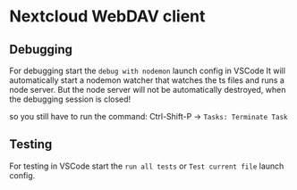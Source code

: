 # Nextcloud WebDAV client

## Debugging

For debugging start the `debug with nodemon` launch config in VSCode It will
automatically start a nodemon watcher that watches the ts files and runs a node
server. But the node server will not be automatically destroyed, when the
debugging session is closed!

so you still have to run the command: Ctrl-Shift-P -> `Tasks: Terminate Task`

## Testing

For testing in VSCode start the `run all tests` or `Test current file` launch
config.
